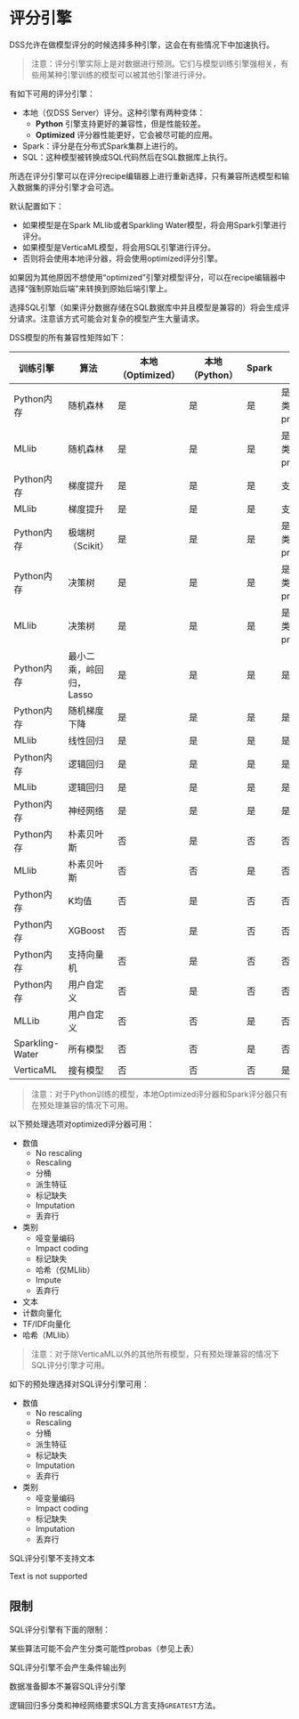 # 评分引擎 #

DSS允许在做模型评分的时候选择多种引擎，这会在有些情况下中加速执行。

> 注意：评分引擎实际上是对数据进行预测。它们与模型训练引擎强相关，有些用某种引擎训练的模型可以被其他引擎进行评分。

有如下可用的评分引擎：

- 本地（仅DSS Server）评分。这种引擎有两种变体：
  - **Python** 引擎支持更好的兼容性，但是性能较差。
  - **Optimized** 评分器性能更好，它会被尽可能的应用。
- Spark：评分是在分布式Spark集群上进行的。
- SQL：这种模型被转换成SQL代码然后在SQL数据库上执行。

所选在评分引擎可以在评分recipe编辑器上进行重新选择，只有兼容所选模型和输入数据集的评分引擎才会可选。

默认配置如下：

- 如果模型是在Spark MLlib或者Sparkling Water模型，将会用Spark引擎进行评分。
- 如果模型是VerticaML模型，将会用SQL引擎进行评分。
- 否则将会使用本地评分器，将会使用optimized评分引擎。

如果因为其他原因不想使用“optimized”引擎对模型评分，可以在recipe编辑器中选择“强制原始后端”来转换到原始后端引擎上。

选择SQL引擎（如果评分数据存储在SQL数据库中并且模型是兼容的）将会生成评分请求。注意该方式可能会对复杂的模型产生大量请求。

DSS模型的所有兼容性矩阵如下：

| 训练引擎        | 算法                    | 本地（Optimized） | 本地（Python） | Spark | SQL                  |
| --------------- | ----------------------- | ----------------- | -------------- | ----- | -------------------- |
| Python内存      | 随机森林                | 是                | 是             | 是    | 是（多分类无probas） |
| MLlib           | 随机森林                | 是                | 是             | 是    | 是（多分类无probas） |
| Python内存      | 梯度提升                | 是                | 是             | 是    | 支持回归             |
| MLlib           | 梯度提升                | 是                | 是             | 是    | 支持回归             |
| Python内存      | 极端树（Scikit）        | 是                | 是             | 是    | 是（多分类无probas） |
| Python内存      | 决策树                  | 是                | 是             | 是    | 是（多分类无probas） |
| MLlib           | 决策树                  | 是                | 是             | 是    | 是（多分类无probas） |
| Python内存      | 最小二乘，岭回归，Lasso | 是                | 是             | 是    | 是                   |
| Python内存      | 随机梯度下降            | 是                | 是             | 是    | 是                   |
| MLlib           | 线性回归                | 是                | 是             | 是    | 是                   |
| Python内存      | 逻辑回归                | 是                | 是             | 是    | 是                   |
| MLlib           | 逻辑回归                | 是                | 是             | 是    | 是                   |
| Python内存      | 神经网络                | 是                | 是             | 是    | 是                   |
| Python内存      | 朴素贝叶斯              | 否                | 是             | 否    | 否                   |
| MLlib           | 朴素贝叶斯              | 否                | 否             | 是    | 否                   |
| Python内存      | K均值                   | 否                | 是             | 否    | 否                   |
| Python内存      | XGBoost                 | 否                | 是             | 否    | 否                   |
| Python内存      | 支持向量机              | 否                | 是             | 否    | 否                   |
| Python内存      | 用户自定义              | 否                | 是             | 否    | 否                   |
| MLLib           | 用户自定义              | 否                | 否             | 是    | 否                   |
| Sparkling-Water | 所有模型                | 否                | 否             | 是    | 否                   |
| VerticaML       | 搜有模型                | 否                | 否             | 否    | 是                   |

> 注意：对于Python训练的模型，本地Optimized评分器和Spark评分器只有在预处理兼容的情况下可用。

以下预处理选项对optimized评分器可用：

- 数值
  - No rescaling
  - Rescaling
  - 分桶
  - 派生特征
  - 标记缺失
  - Imputation
  - 丢弃行
- 类别
  - 哑变量编码
  - Impact coding
  - 标记缺失
  - 哈希（仅MLlib）
  - Impute
  - 丢弃行
- 文本
- 计数向量化
- TF/IDF向量化
- 哈希（MLlib）

> 注意：对于除VerticaML以外的其他所有模型，只有预处理兼容的情况下SQL评分引擎才可用。

如下的预处理选择对SQL评分引擎可用：

- 数值
  - No rescaling
  - Rescaling
  - 分桶
  - 派生特征
  - 标记缺失
  - Imputation
  - 丢弃行
- 类别
  - 哑变量编码
  - Impact coding
  - 标记缺失
  - Imputation
  - 丢弃行

SQL评分引擎不支持文本

Text is not supported

## 限制 ##

SQL评分引擎有下面的限制：

某些算法可能不会产生分类可能性probas（参见上表）

SQL评分引擎不会产生条件输出列

数据准备脚本不兼容SQL评分引擎

逻辑回归多分类和神经网络要求SQL方言支持`GREATEST`方法。

